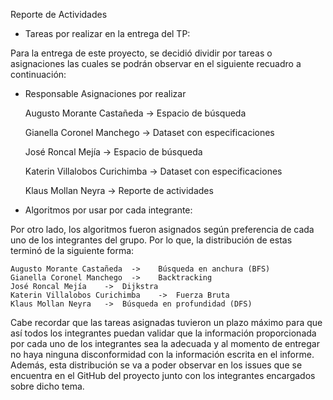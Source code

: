 Reporte de Actividades 

-	Tareas por realizar en la entrega del TP:

Para la entrega de este proyecto, se decidió dividir por tareas o asignaciones las cuales se podrán observar en el siguiente recuadro a continuación:  

 - Responsable	Asignaciones por realizar

    Augusto Morante Castañeda	 ->  Espacio de búsqueda
    
    Gianella Coronel Manchego	 ->  Dataset con especificaciones
    
    José Roncal Mejía  ->	 Espacio de búsqueda
    
    Katerin Villalobos Curichimba  -> 	Dataset con especificaciones
    
    Klaus Mollan Neyra  -> 	Reporte de actividades
    
    
    

-	Algoritmos por usar por cada integrante: 

Por otro lado, los algoritmos fueron asignados según preferencia de cada uno de los integrantes del grupo. Por lo que, la distribución de estas terminó de la siguiente forma: 
 
    Augusto Morante Castañeda  ->	 Búsqueda en anchura (BFS)
    Gianella Coronel Manchego  ->	 Backtracking
    José Roncal Mejía	 ->  Dijkstra
    Katerin Villalobos Curichimba	 ->  Fuerza Bruta
    Klaus Mollan Neyra	 ->  Búsqueda en profundidad (DFS)


Cabe recordar que las tareas asignadas tuvieron un plazo máximo para que así todos los integrantes puedan validar que la información proporcionada por cada uno de los integrantes 
sea la adecuada y al momento de entregar no haya ninguna disconformidad con la información escrita en el informe. Además, esta distribución se va a poder observar en los issues 
que se encuentra en el GitHub del proyecto junto con los integrantes encargados sobre dicho tema.
